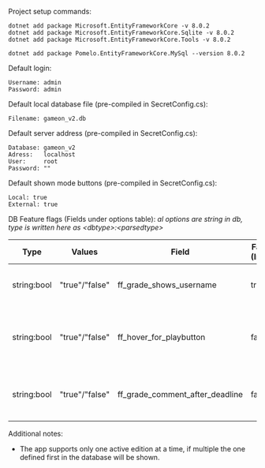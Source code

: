 Project setup commands:
```
dotnet add package Microsoft.EntityFrameworkCore -v 8.0.2
dotnet add package Microsoft.EntityFrameworkCore.Sqlite -v 8.0.2
dotnet add package Microsoft.EntityFrameworkCore.Tools -v 8.0.2

dotnet add package Pomelo.EntityFrameworkCore.MySql --version 8.0.2
```

Default login:
```
Username: admin
Password: admin
```

Default local database file (pre-compiled in SecretConfig.cs):
```
Filename: gameon_v2.db
```

Default server address (pre-compiled in SecretConfig.cs):
```
Database: gameon_v2
Adress:   localhost
User:     root
Password: ""
```

Default shown mode buttons (pre-compiled in SecretConfig.cs):
```
Local: true
External: true
```

DB Feature flags (Fields under options table): *al options are string in db, type is written here as \<dbtype\>:\<parsedtype\>*

Type        | Values         | Field                           | Fallback (InCode) |Description
------------|----------------|---------------------------------|-------------------|--------------------------------------------------------------------
string:bool | "true"/"false" | ff_grade_shows_username         | true              | Show name who placed grades in userview
string:bool | "true"/"false" | ff_hover_for_playbutton         | false             | If true the playbutton is only visible when hovering the gamebanner
string:bool | "true"/"false" | ff_grade_comment_after_deadline | false             | If true users can still comment on grades after the deadline


Additional notes:
- The app supports only one active edition at a time, if multiple the one defined first in the database will be shown.